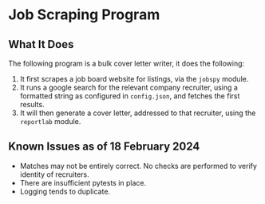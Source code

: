 # Job Scraping Program
## What It Does
The following program is a bulk cover letter writer, it does the following:
1. It first scrapes a job board website for listings, via the `jobspy` module.
2. It runs a google search for the relevant company recruiter, using a formatted string as configured in `config.json`, and fetches the first results.
3. It will then generate a cover letter, addressed to that recruiter, using the `reportlab` module.

## Known Issues as of 18 February 2024
- Matches may not be entirely correct. No checks are performed to verify identity of recruiters.
- There are insufficient pytests in place.
- Logging tends to duplicate.
